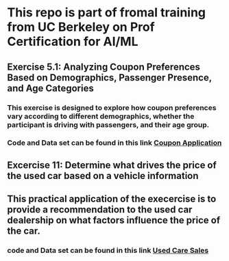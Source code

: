 # **This repo is part of fromal training from UC Berkeley on Prof Certification for AI/ML**

## **Exercise 5.1**: Analyzing Coupon Preferences Based on Demographics, Passenger Presence, and Age Categories

### This exercise is designed to explore how coupon preferences vary according to different demographics, whether the participant is driving with passengers, and their age group.
### Code and Data set can be found in this link [Coupon Application](https://github.com/Rajkunnath/ubc_capstone/tree/main/assignment_5_1_starter)

## **Excercise 11**: Determine what drives the price of the used car based on a vehicle information
## This practical application of the execercise is to provide a recommendation to the used car dealership on what factors influence the price of the car.
### code and Data set can be found in this link [Used Care Sales](https://https://github.com/Rajkunnath/ubc_capstone/tree/main/Practical_App_2_Used_Car_sales)
